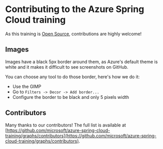 # Contributing to the Azure Spring Cloud training

As this training is [Open Source](LICENSE.txt), contributions are highly welcome!

## Images

Images have a black 5px border around them, as Azure's default theme is white and it makes it difficult to see screenshots on GitHub.

You can choose any tool to do those border, here's how we do it:

- Use the GIMP
- Go to `Filters -> Decor -> Add border...`
- Configure the border to be black and only 5 pixels width

## Contributors

Many thanks to our contributors! The full list is available at [https://github.com/microsoft/azure-spring-cloud-training/graphs/contributors](https://github.com/microsoft/azure-spring-cloud-training/graphs/contributors).
